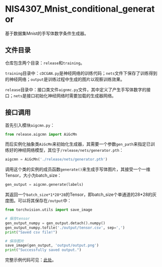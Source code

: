 # NIS4307_Mnist_conditional_generator

基于数据集Mnist的手写体数字条件生成器。

## 文件目录

仓库包含两个目录：`release`和`training`。

`training`目录中：`cDCGAN.py`是神经网络的训练代码；`nets`文件下保存了训练得到的神经网络；`output`是训练过程中生成的图片以观察训练效果。

`release`目录中：接口类文件`aignmc.py`文件，其中定义了产生手写体数字的接口；`nets`是接口初始化神经网络时需要加载的生成器网络。

## 接口调用

首先引入模块`aigcmn.py`：

```python
from release.aigcmn import AiGcMn
```

而后实例化抽象类`AiGcMn`来初始化生成器，其需要一个参数`gen_path`来指定已训练好的神经网络模型，其位于`/release/nets/generator.pth`：

```python
aigcmn = AiGcMn('./release/nets/generator.pth')
```

调用这个类的实例的成员函数`generate()`来生成手写体图片，其接受一个一维Tensor，大小为batch_size：

```python
gen_output = aigcmn.generate(labels)
```

其返回一个`batch_size*1*28*28`的Tensor，即batch_size个单通道的28*28的灰度图。可以将其保存在`/output`中：

```python
from torchvision.utils import save_image

# 保存tensor
gen_output_numpy = gen_output.detach().numpy()
gen_output_numpy.tofile('./output/tensor.csv', sep=',')
print("Saved csv file!")

# 保存图片
save_image(gen_output, 'output/output.png')
print("Successfully saved output.")
```

完整示例代码可见：[此处](./example.py)。